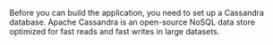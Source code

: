 Before you can build the application, you need to set up a Cassandra database. Apache Cassandra is an open-source NoSQL data store optimized for fast reads and fast writes in large datasets.